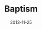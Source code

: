 ---
layout: music 
title: "Baptism"
series: "Kingdom Come"
date: 2013-11-25 
description: "Baptism"
audio: "http://www.crossroads.net/players/media/hq/kingdomcome_07.mp3"
audio-duration: "31:21"
src: "http://www.crossroads.net/players/media/mediumHz/Kingdom_190x110.jpg"
---